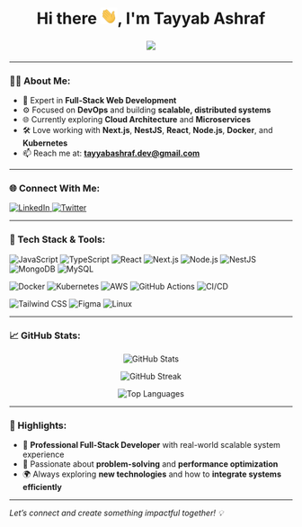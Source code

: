 <h1 align="center">Hi there <img src="https://raw.githubusercontent.com/KevinPatel04/KevinPatel04/master/Hi.gif" width="30px" />, I'm Tayyab Ashraf</h1>

<h3 align="center">
  <img src="https://readme-typing-svg.herokuapp.com?font=Architects+Daughter&color=F7B32B&size=28&lines=Expert+Full-Stack+Developer;DevOps+Engineer+⚙️;Builder+of+Scalable+Systems+🚀;Let’s+build+something+great+together!" />
</h3>

---

### 👨‍💻 About Me:
- 🧠 Expert in **Full-Stack Web Development**
- ⚙️ Focused on **DevOps** and building **scalable, distributed systems**
- 🌐 Currently exploring **Cloud Architecture** and **Microservices**
- 🛠️ Love working with **Next.js**, **NestJS**, **React**, **Node.js**, **Docker**, and **Kubernetes**
- 📫 Reach me at: **tayyabashraf.dev@gmail.com**
---

### 🌐 Connect With Me:
<p align="left">
  <a href="https://www.linkedin.com/in/tayyabashrafdev" target="_blank">
    <img src="https://img.shields.io/badge/LinkedIn-0A66C2?style=for-the-badge&logo=linkedin&logoColor=white" alt="LinkedIn" />
  </a>
  <a href="https://twitter.com/tayyabashrafdev" target="_blank">
    <img src="https://img.shields.io/badge/Twitter-1DA1F2?style=for-the-badge&logo=twitter&logoColor=white" alt="Twitter" />
  </a>
</p>

---

### 🧰 Tech Stack & Tools:
<p align="center">

  ![JavaScript](https://img.shields.io/badge/-JavaScript-black?style=flat&logo=javascript)
  ![TypeScript](https://img.shields.io/badge/-TypeScript-3178C6?style=flat&logo=typescript)
  ![React](https://img.shields.io/badge/-React-black?style=flat&logo=react)
  ![Next.js](https://img.shields.io/badge/-Next.js-black?style=flat&logo=next.js)
  ![Node.js](https://img.shields.io/badge/-Node.js-339933?style=flat&logo=node.js)
  ![NestJS](https://img.shields.io/badge/-NestJS-E0234E?style=flat&logo=nestjs)
  ![MongoDB](https://img.shields.io/badge/-MongoDB-4DB33D?style=flat&logo=mongodb)
  ![MySQL](https://img.shields.io/badge/-MySQL-00000F?style=flat&logo=mysql)

  ![Docker](https://img.shields.io/badge/-Docker-2496ED?style=flat&logo=docker)
  ![Kubernetes](https://img.shields.io/badge/-Kubernetes-326CE5?style=flat&logo=kubernetes)
  ![AWS](https://img.shields.io/badge/-AWS-232F3E?style=flat&logo=amazon-aws)
  ![GitHub Actions](https://img.shields.io/badge/-GitHub%20Actions-2088FF?style=flat&logo=github-actions)
  ![CI/CD](https://img.shields.io/badge/-CI%2FCD-0A0A0A?style=flat&logo=git)

  ![Tailwind CSS](https://img.shields.io/badge/-Tailwind%20CSS-38B2AC?style=flat&logo=tailwind-css)
  ![Figma](https://img.shields.io/badge/-Figma-black?style=flat&logo=figma)
  ![Linux](https://img.shields.io/badge/-Linux-FCC624?style=flat&logo=linux)
</p>

---

### 📈 GitHub Stats:
<p align="center">
  <img src="https://github-readme-stats.vercel.app/api?username=tayyabashrafdev&show_icons=true&locale=en&theme=radical" alt="GitHub Stats" />
</p>
<p align="center">
  <img src="https://github-readme-streak-stats.herokuapp.com/?user=tayyabashrafdev&theme=radical" alt="GitHub Streak" />
</p>
<p align="center">
  <img src="https://github-readme-stats.vercel.app/api/top-langs?username=tayyabashrafdev&show_icons=true&locale=en&layout=compact&theme=radical" alt="Top Languages" />
</p>

---

### 🚀 Highlights:
- 💼 **Professional Full-Stack Developer** with real-world scalable system experience
- 🧩 Passionate about **problem-solving** and **performance optimization**
- 🌍 Always exploring **new technologies** and how to **integrate systems efficiently**

---

*Let’s connect and create something impactful together! 💡*
